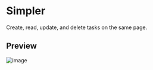 # Simpler
Create, read, update, and delete tasks on the same page.
## Preview
![image](https://github.com/naufalmahing/flask-todo-list/assets/71597476/6dac5465-115b-4c5c-8505-431b8fe32609)
